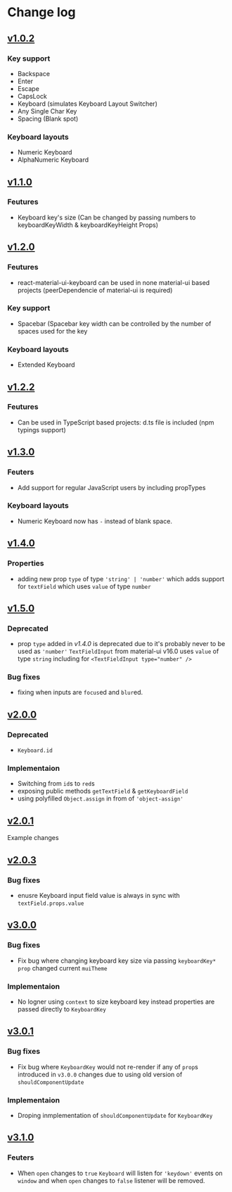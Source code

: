 # Change log

## [v1.0.2](https://github.com/NoHomey/react-material-ui-keyboard/releases/tag/1.0.2)

### Key support

- Backspace
- Enter
- Escape
- CapsLock
- Keyboard (simulates Keyboard Layout Switcher)
- Any Single Char Key
- Spacing (Blank spot)

### Keyboard layouts

- Numeric Keyboard
- AlphaNumeric Keyboard

## [v1.1.0](https://github.com/NoHomey/react-material-ui-keyboard/releases/tag/1.1.0)

### Feutures

- Keyboard key's size (Can be changed by passing numbers to keyboardKeyWidth & keyboardKeyHeight Props)

## [v1.2.0](https://github.com/NoHomey/react-material-ui-keyboard/releases/tag/1.2.0)

### Feutures

- react-material-ui-keyboard can be used in none material-ui based projects (peerDependencie of material-ui is required)

### Key support

- Spacebar (Spacebar key width can be controlled by the number of spaces used for the key

### Keyboard layouts

- Extended Keyboard

## [v1.2.2](https://github.com/NoHomey/react-material-ui-keyboard/releases/tag/1.2.2)

### Feutures

- Can be used in TypeScript based projects: d.ts file is included (npm typings support)

## [v1.3.0](https://github.com/NoHomey/react-material-ui-keyboard/releases/tag/1.3.0)

### Feuters

- Add support for regular JavaScript users by including propTypes

### Keyboard layouts

- Numeric Keyboard now has `-` instead of blank space.

## [v1.4.0](https://github.com/NoHomey/react-material-ui-keyboard/releases/tag/1.4.0)

### Properties

- adding new prop `type` of type `'string' | 'number'` which adds support for `textField` which uses `value` of type `number`

## [v1.5.0](https://github.com/NoHomey/react-material-ui-keyboard/releases/tag/1.5.0)

### Deprecated

- prop `type` added in *v1.4.0* is deprecated due to it's probably never to be used as `'number'` `TextFieldInput` from material-ui v16.0 uses `value` of type `string` including for `<TextFieldInput type="number" />`

### Bug fixes

- fixing when inputs are `focus`ed and `blur`ed.

## [v2.0.0](https://github.com/NoHomey/react-material-ui-keyboard/releases/tag/2.0.0)

### Deprecated

- `Keyboard.id`

### Implementaion

- Switching from `id`s to `red`s
- exposing public methods `getTextField` & `getKeyboardField`
- using polyfilled `Object.assign` in from of `'object-assign'`

## [v2.0.1](https://github.com/NoHomey/react-material-ui-keyboard/releases/tag/2.0.1)

Example changes

## [v2.0.3](https://github.com/NoHomey/react-material-ui-keyboard/releases/tag/2.0.3)

### Bug fixes

- enusre Keyboard input field value is always in sync with `textField.props.value`

## [v3.0.0](https://github.com/NoHomey/react-material-ui-keyboard/releases/tag/3.0.0)

### Bug fixes

- Fix bug where changing keyboard key size via passing `keyboardKey*` `prop` changed current `muiTheme`

### Implementaion

- No logner using `context` to size keyboard key instead properties are passed directly to `KeyboardKey`

## [v3.0.1](https://github.com/NoHomey/react-material-ui-keyboard/releases/tag/3.0.1)

### Bug fixes

- Fix bug where `KeyboardKey` would not re-render if any of `prop`s introduced in `v3.0.0` changes due to using old version of `shouldComponentUpdate`

### Implementaion

- Droping inmplementation of `shouldComponentUpdate` for `KeyboardKey` 

## [v3.1.0](https://github.com/NoHomey/react-material-ui-keyboard/releases/tag/3.1.0)

### Feuters

- When `open` changes to `true` `Keyboard` will listen for `'keydown'` events on `window` and when `open` changes to `false` listener will be removed.
